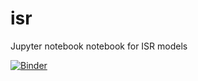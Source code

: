 # isr

Jupyter notebook notebook for ISR models

[![Binder](https://mybinder.org/badge_logo.svg)](https://hub.ovh2.mybinder.org/user/doopees-isr-exl4006k/doc/tree/isr.ipynb)
